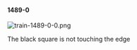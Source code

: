#### 1489-0
![train-1489-0-0.png](https://github.com/lil-lab/nlvr/raw/master/nlvr/train/images/6/train-1489-0-0.png "train-1489-0-0.png")

The black square is not touching the edge